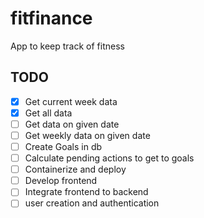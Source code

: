 # fitfinance

App to keep track of fitness

## TODO
- [x] Get current week data
- [x] Get all data
- [ ] Get data on given date
- [ ] Get weekly data on given date
- [ ] Create Goals in db
- [ ] Calculate pending actions to get to goals
- [ ] Containerize and deploy
- [ ] Develop frontend
- [ ] Integrate frontend to backend
- [ ] user creation and authentication
